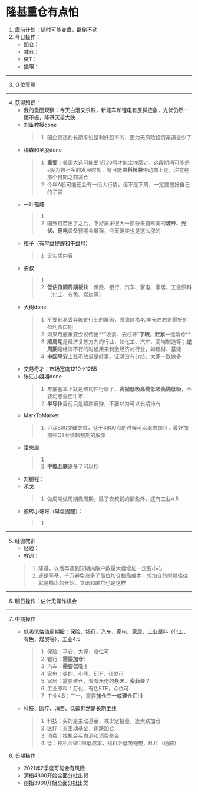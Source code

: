 # 隆基重仓有点怕
1. 盘前计划：随时可能变盘，卧倒不动
2. 今日操作：
    - 加仓：
    - 减仓：
    - 做T：
    - 插眼：

***

3. [仓位管理](https://kdocs.cn/l/cmJAYer3tasI)
 
***

4. 获得知识：
    - 我的盘面观察：今天白酒又杀跌，新能车和锂电有反弹迹象，光伏仍然一蹶不振，隆基天量大跌
    - 刘备教授done
        > 1. 国企债违约长期来说是利好股市的，因为无风险投资渠道变少了
    - 梅森和圣股done
        > 1. **重要**：美国大选可能要1月20号才能尘埃落定，这段期间可能是a股为数不多的发展时期，有可能由**科技股**带动向上走。注意在那个日期之前减仓
        > 2. 今年A股可能还会有一段大行情，但不是下周，一定要握好自己的子弹
    - 一叶孤城
        > 1. 
        > 2. 国外疫苗出了之后，下游需求很大一部分来自欧美的**玻纤、光伏、锂电**设备预期会增强，今天确实也是这么涨的
    - 橙子（有早盘提醒和午盘号）
        > 1. 无实质内容
    - 安叔
        > 1. 
        > 2. **低估值顺周期板块**：保险、银行、汽车、家电、家居、工业原料（化工、有色、煤炭等）
    - 大树done
        > 1. 不要轻易丢弃炼化行业的筹码，原油价格40美元左右是最好的盈利窗口期
        > 2. 如果月底重要会议传出**“收紧、去杠杆”**字眼，赶紧**一键清仓**
        > 3. **顺周期**是经济复苏方向的行业，如化工、汽车、高端制造等；**逆周期**是经济不行的时候用来刺激经济的行业，如建材、基建
        > 4. **中国平安**上涨不放量是好事，证明没有分歧，大家一致做多
    - 交易奇才：市场宽度1210->1255
    - 张江小姐姐done
        > 1. 年底基本上就是结构性行情了，**高抛低吸高抛低吸高抛低吸**，不要幻想全面牛市
        > 2. **半导体**目前只是超跌反弹，不要以为可以长期持有
    - MarkToMarket
        > 1. 沪深300突破失败，低于4800点的时候可以勇敢加仓，最好加那些Q3业绩超预期的股票
    - 雷恩周
        > 1. 
        > 2. **中概互联**跌多了可以抄
    - 刘鹏程：
    - 禾戈
        > 1. 做周期做周期做周期，除了安叔说的那些外，还有工业4.5
    - 搬砖小哥哥（早盘提醒）： 
        > 1. 
        
***

5. 经验教训
    - 经验：
    - 教训：
    > 1. 隆基，以后再遇到短期内散户数量大幅增加一定要小心
    > 2. 还是隆基，千万避免涨多了高位加仓拉高成本，想加仓的时候往往就是横盘的开始。立讯和歌尔也是这样

***

6. 明日操作：估计无操作机会

***

7. 中期操作
    - 低吸低估值周期股：保险、银行、汽车、家电、家居、工业原料（化工、有色、煤炭等）、工业4.5
        > 1. 保险：平安、太保，仓位可
        > 2. 银行：**需要加仓!**
        > 3. 汽车：**需要低吸！**
        > 4. 家电：美的、小熊、ETF，仓位可
        > 5. 家居：需要建仓，看看禾佬的**永艺、索菲亚？**
        > 6. 工业原料：万化、有色ETF，仓位可
        > 7. 工业4.5：三一，需要**加仓三一或建仓汇川**
    - 科技、医疗、消费、低碳仍然是长期主线
        > 1. 科技：买的是主动基金，减少定投量，逢大跌加仓
        > 2. 医疗：买主动基金，逢跌加仓
        > 3. 消费：找机会买白酒和消费基金
        > 4. 低：找机会做T降低成本，找机会低吸锂电、HJT（通威）
    
8. 长期操作：
    - 2021年2季度可能会有风险
    - 沪指4800开始全面分批出货
    - 创指3900开始全面分批出货
